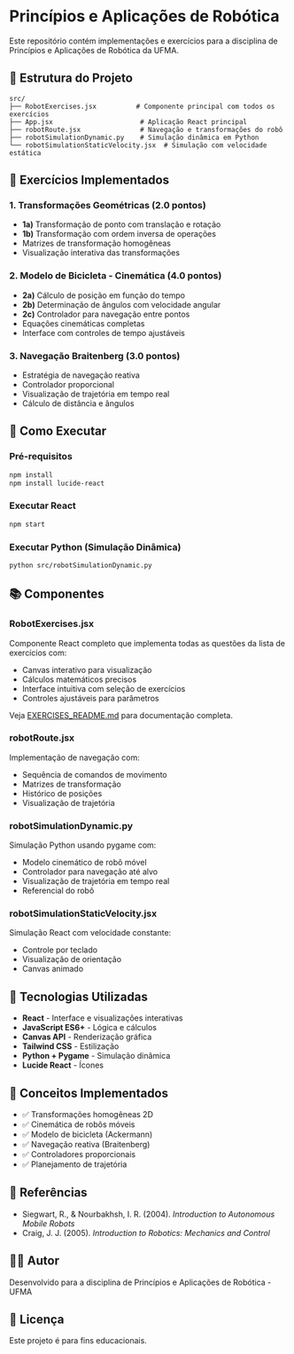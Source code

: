 # Princípios e Aplicações de Robótica

Este repositório contém implementações e exercícios para a disciplina de Princípios e Aplicações de Robótica da UFMA.

## 📁 Estrutura do Projeto

```
src/
├── RobotExercises.jsx          # Componente principal com todos os exercícios
├── App.jsx                      # Aplicação React principal
├── robotRoute.jsx               # Navegação e transformações do robô
├── robotSimulationDynamic.py    # Simulação dinâmica em Python
└── robotSimulationStaticVelocity.jsx  # Simulação com velocidade estática
```

## 🎯 Exercícios Implementados

### 1. Transformações Geométricas (2.0 pontos)

- **1a)** Transformação de ponto com translação e rotação
- **1b)** Transformação com ordem inversa de operações
- Matrizes de transformação homogêneas
- Visualização interativa das transformações

### 2. Modelo de Bicicleta - Cinemática (4.0 pontos)

- **2a)** Cálculo de posição em função do tempo
- **2b)** Determinação de ângulos com velocidade angular
- **2c)** Controlador para navegação entre pontos
- Equações cinemáticas completas
- Interface com controles de tempo ajustáveis

### 3. Navegação Braitenberg (3.0 pontos)

- Estratégia de navegação reativa
- Controlador proporcional
- Visualização de trajetória em tempo real
- Cálculo de distância e ângulos

## 🚀 Como Executar

### Pré-requisitos

```bash
npm install
npm install lucide-react
```

### Executar React

```bash
npm start
```

### Executar Python (Simulação Dinâmica)

```bash
python src/robotSimulationDynamic.py
```

## 📚 Componentes

### RobotExercises.jsx

Componente React completo que implementa todas as questões da lista de exercícios com:

- Canvas interativo para visualização
- Cálculos matemáticos precisos
- Interface intuitiva com seleção de exercícios
- Controles ajustáveis para parâmetros

Veja [EXERCISES_README.md](./EXERCISES_README.md) para documentação completa.

### robotRoute.jsx

Implementação de navegação com:

- Sequência de comandos de movimento
- Matrizes de transformação
- Histórico de posições
- Visualização de trajetória

### robotSimulationDynamic.py

Simulação Python usando pygame com:

- Modelo cinemático de robô móvel
- Controlador para navegação até alvo
- Visualização de trajetória em tempo real
- Referencial do robô

### robotSimulationStaticVelocity.jsx

Simulação React com velocidade constante:

- Controle por teclado
- Visualização de orientação
- Canvas animado

## 🎨 Tecnologias Utilizadas

- **React** - Interface e visualizações interativas
- **JavaScript ES6+** - Lógica e cálculos
- **Canvas API** - Renderização gráfica
- **Tailwind CSS** - Estilização
- **Python + Pygame** - Simulação dinâmica
- **Lucide React** - Ícones

## 📐 Conceitos Implementados

- ✅ Transformações homogêneas 2D
- ✅ Cinemática de robôs móveis
- ✅ Modelo de bicicleta (Ackermann)
- ✅ Navegação reativa (Braitenberg)
- ✅ Controladores proporcionais
- ✅ Planejamento de trajetória

## 📖 Referências

- Siegwart, R., & Nourbakhsh, I. R. (2004). _Introduction to Autonomous Mobile Robots_
- Craig, J. J. (2005). _Introduction to Robotics: Mechanics and Control_

## 👨‍💻 Autor

Desenvolvido para a disciplina de Princípios e Aplicações de Robótica - UFMA

## 📄 Licença

Este projeto é para fins educacionais.
